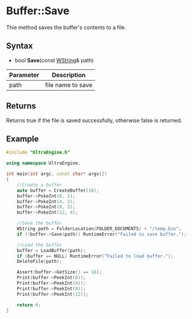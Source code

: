 # Buffer::Save

Thie method saves the buffer's contents to a file.

## Syntax
- bool **Save**(const [WString](WString.md)& path)

| Parameter | Description |
|---|---|
| path | file name to save |

## Returns

Returns true if the file is saved successfully, otherwise false is returned.

## Example

```c++
#include "UltraEngine.h"

using namespace UltraEngine;

int main(int argc, const char* argv[])
{
	//Create a buffer
	auto buffer = CreateBuffer(16);
	buffer->PokeInt(0, 1);
	buffer->PokeInt(4, 2);
	buffer->PokeInt(8, 3);
	buffer->PokeInt(12, 4);

	//Save the buffer
	WString path = FolderLocation(FOLDER_DOCUMENTS) + "/temp.bin";
	if (!buffer->Save(path)) RuntimeError("Failed to save buffer.");

	//Load the buffer
	buffer = LoadBuffer(path);
	if (buffer == NULL) RuntimeError("Failed to load buffer.");
	DeleteFile(path);

	Assert(buffer->GetSize() == 16);
	Print(buffer->PeekInt(0));
	Print(buffer->PeekInt(4));
	Print(buffer->PeekInt(8));
	Print(buffer->PeekInt(12));

	return 0;
}
```
